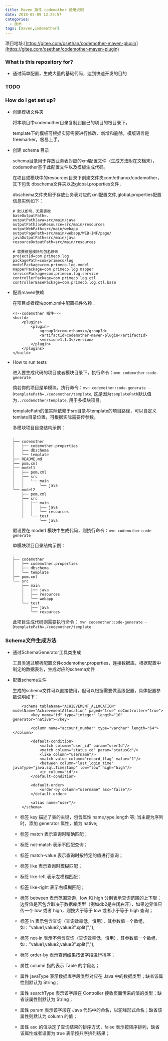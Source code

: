 ```yaml
---
title: Maven 插件 codemother 使用说明
date: 2018-05-09 12:29:57
categories:
  - 技术
tags: [maven,codemother]
---
```


项目地址:[https://gitee.com/osethan/codemother-maven-plugin](https://gitee.com/osethan/codemother-maven-plugin)

### What is this repository for? ###

* 通过简单配置，生成大量的基础代码，达到快速开发的目的

### TODO ###



### How do I get set up? ###

* 创建模板文件夹

    将本项目中codemother目录复制到自己的项目的根目录下。
    
    template下的模板可根据实际需要进行修改、新增和删除，模版语言是 freemarker，极易上手。

* 创建 schema 目录

    schema目录用于存放业务表对应的xml配置文件（生成方法附在文档末），codemother基于此配置文件以及模板生成代码。
    
    在项目或模块中的resources目录下创建文件夹com/ethanxx/codemother，其下包含 dbschema文件夹以及global.properties文件，
    
    dbschema文件夹用于存放业务表对应的xml配置文件,global.properties配置信息实例如下：
    ```
    # 默认即可，无需更改
    baseOutputPath=.
    outputPathJava=src/main/java
    outputPathJavaResource=src/main/resources
    outputWebPath=src/main/webapp
    outputPagePath=src/main/webapp/WEB-INF/page/
    javaOutputPath=src/main/java
    resourceOutputPath=src/main/resources
    
    # 需要根据模块的包名修改
    projectId=com.primeco.log
    packagePath=com/primeco/log
    modelPackage=com.primeco.log.model
    mapperPackage=com.primeco.log.mapper
    servicePackage=com.primeco.log.service
    controllerPackage=com.primeco.log.ctl
    controllerBasePackage=com.primeco.log.ctl.base
    ```
* 配置maven依赖
  
    在项目或者模块pom.xml中配置插件依赖：
    ```
    <!--codemother 插件-->
    <build>
        <plugins>
            <plugin>
                <groupId>com.ethanxx</groupId>
                <artifactId>codemother-maven-plugin</artifactId>
                <version>1.1.3</version>
            </plugin>
        </plugins>
    </build>
    ```
    
* How to run tests

    进入要生成代码的项目或者模块目录下，执行命令：`mvn codemother:code-generate`
    
    倘若你的项目是单模块，执行命令：`mvn codemother:code-generate -DtemplatePath=./codemother/template`, 这是因为`templatePath`默认值为`../codemother/template`, 用于多模块项目。
    
    templatePath的值实际依赖于src目录与template的项目路径，可以自定义temlate目录位置，可根据实际需要传参数。
    
    多模块项目目录结构示例：
    ```
    .
    ├── codemother
    │   ├── codemother.properties
    │   ├── dbschema
    │   └── template
    ├── README.md
    ├── pom.xml
    ├── model1
    │   ├── pom.xml
    │   ├── src
    │   │   └── main
    │   │       └── java
    └── model2
        ├── pom.xml
        ├── src
        │   ├── main
        │   │   ├── java
        │   │   └── resources
        │   └── test
                └── java
    ```
    假设要在 model1 模块中生成代码，则执行命令：`mvn codemother:code-generate`
    
    单模块项目目录结构示例：
    ```
    .
    ├── codemother
    │   ├── codemother.properties
    │   ├── dbschema
    │   └── template
    ├── pom.xml
    └── src
        ├── main
        │   ├── java
        │   ├── resources
        │   └── webapp
        └── test
            ├── java
            └── resources
    ```
    此项目生成代码则需要执行命令：
    `mvn codemother:code-generate -DtemplatePath=./codemother/template`
    
### Schema文件生成方法
* 通过SchemaGenerator工具类生成

    工具类通过解析配置文件codemother.properties，连接数据库，根据配置中制定的数据表名，生成对应的schema文件

* 配置schema文件

    生成的schema文件可以直接使用，但可以根据需要做高级配置，具体配置参数说明如下：
    ```
        <schema tableName="ACHIEVEMENT_ALLOCATION" modelName="AchievementAllocation" paged="true" noController="true">
            <key name="id" type="integer" length="10" generator="native"></key>
        
            <column name="account_number" type="varchar" length="64"></column>
        
            <default-condition>
                <match column="user_id" param="userId"/>
                <match column="status_cd" param="statusCd"/>
                <like column="username"/>
                <match-value column="record_flag" value="1"/>
                <between column="last_login_time" javaType="java.sql.Timestamp" low="low" high="high"/>
                <in column="id"/>
            </default-condition>
        
            <default-order>
                <order-by column="username" asc="false"/>
            </default-order>
        
            <alias name="user"/>
        </schema>
    ```
    * 标签 key 描述了表的主键，包含属性 name,type,length 等; 当主键为序列时，添加 generator 属性，值为 native;
    * 标签 match 表示查询时精确匹配；
    * 标签 not-match 表示不匹配查询；
    * 标签 match-value 表示查询时按特定的值进行查询；
    * 标签 like 表示查询时模糊匹配；
    * 标签 like-left 表示左模糊匹配；
    * 标签 like-right 表示右模糊匹配；
    * 标签 between 表示范围查询，low 和 high 分别表示查询范围的上下限；边界值是否包含取决于数据库类型（例如db2是左闭右开），如果边界值只传一个 low 或者 high，则按大于等于 low 或者小于等于 high 查询；
    * 标签 in 表示包含查询（查询效率低，慎用），其参数值一个数组，如："value1,value2,value3".split(",");
    * 标签 not-in 表示不包含查询（查询效率低，慎用），其参数值一个数组，如："value1,value2,value3".split(",");
    * 标签 order-by 表示查询结果按该字段进行排序；
    
    * 属性 column 指的表示 Table 的字段名；
    * 属性 javaType 表示数据库字段类型对应在 Java 中的数据类型；缺省该属性则默认为 String；
    * 属性 searchType 表示该字段在 Controller 接收页面传来的值的类型；缺省该属性则默认为 String；
    * 属性 param 表示该字段在 Java 代码中的命名，以驼峰形式命名；缺省该属性则默认为 column 的值；
    * 属性 asc 的值决定了查询结果的排序方式，false 表示按降序排列，缺省该属性或者设置为 true 表示按升序排列结果；

